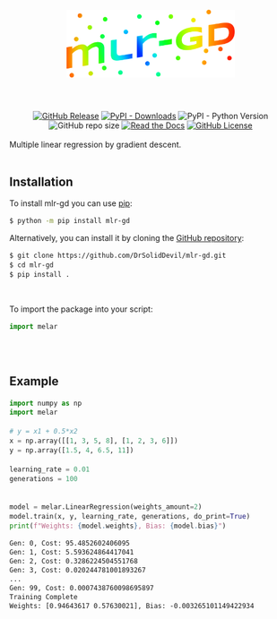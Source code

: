 <h1 align="center"> <br>
  <img src="https://raw.githubusercontent.com/DrSolidDevil/mlr-gd/main/logo.png" width="300">
  <br><br>
</h1>

<div align="center">
<a href="https://github.com/DrSolidDevil/mlr-gd//releases/latest"><img alt="GitHub Release" src="https://img.shields.io/github/v/release/drsoliddevil/mlr-gd"></a>
<a href="https://pypi.org/project/mlr-gd/"><img alt="PyPI - Downloads" src="https://img.shields.io/pypi/dm/mlr-gd?label=PyPi%20downloads"></a>
<img alt="PyPI - Python Version" src="https://img.shields.io/pypi/pyversions/mlr-gd">
<img alt="GitHub repo size" src="https://img.shields.io/github/repo-size/DrSolidDevil/mlr-gd">
<a href="https://mlr-gd.readthedocs.io/"><img alt="Read the Docs" src="https://img.shields.io/readthedocs/mlr-gd"></a>
<a href="https://github.com/DrSolidDevil/mlr-gd/blob/main/LICENSE"><img alt="GitHub License" src="https://img.shields.io/github/license/drsoliddevil/mlr-gd"></a>
</div>

<br>
Multiple linear regression by gradient descent.
<br><br>
<h2>Installation</h2>

To install mlr-gd you can use [pip](https://pip.pypa.io):

```bash
$ python -m pip install mlr-gd
```

Alternatively, you can install it by cloning the [GitHub repository](https://github.com/DrSolidDevil/mlr-gd):
```bash
$ git clone https://github.com/DrSolidDevil/mlr-gd.git
$ cd mlr-gd
$ pip install .
```

<br>

To import the package into your script:  
```python
import melar
```

<br>
<br>
<h2>Example</h2>


```python
import numpy as np
import melar

# y = x1 + 0.5*x2
x = np.array([[1, 3, 5, 8], [1, 2, 3, 6]])
y = np.array([1.5, 4, 6.5, 11])

learning_rate = 0.01
generations = 100


model = melar.LinearRegression(weights_amount=2)
model.train(x, y, learning_rate, generations, do_print=True)
print(f"Weights: {model.weights}, Bias: {model.bias}")
```


```
Gen: 0, Cost: 95.4852602406095
Gen: 1, Cost: 5.593624864417041
Gen: 2, Cost: 0.3286224504551768
Gen: 3, Cost: 0.020244781001893267
...
Gen: 99, Cost: 0.0007438760098695897
Training Complete
Weights: [0.94643617 0.57630021], Bias: -0.003265101149422934
```
